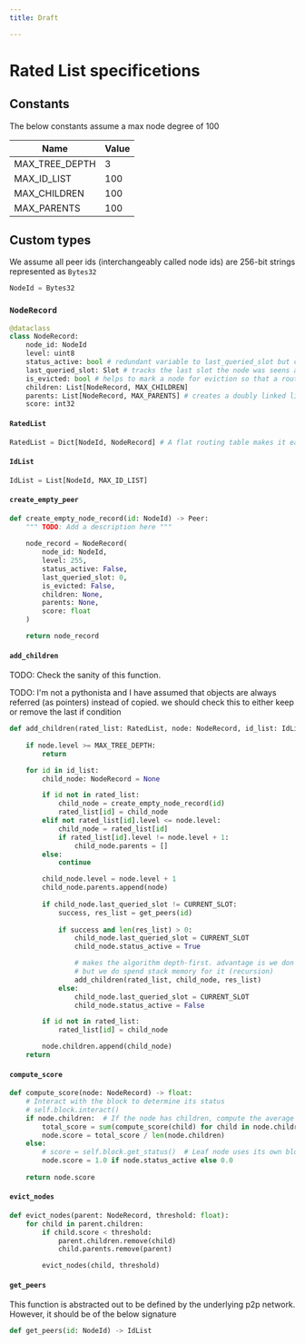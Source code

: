 ```yaml
---
title: Draft

---
```


# Rated List specificetions

## Constants

The below constants assume a max node degree of 100

|     Name         | Value     |
|------------------|-----------|
| MAX_TREE_DEPTH   | 3         | 
| MAX_ID_LIST      | 100       | 
| MAX_CHILDREN     | 100       |
| MAX_PARENTS      | 100       |


## Custom types

We assume all peer ids (interchangeably called node ids) are 256-bit strings represented as `Bytes32`

```python
NodeId = Bytes32
```

### `NodeRecord`

```python
@dataclass
class NodeRecord:
    node_id: NodeId
    level: uint8
    status_active: bool # redundant variable to last_queried_slot but can be useful.
    last_queried_slot: Slot # tracks the last slot the node was seens as active
    is_evicted: bool # helps to mark a node for eviction so that a routine task can remove it
    children: List[NodeRecord, MAX_CHILDREN]
    parents: List[NodeRecord, MAX_PARENTS] # creates a doubly linked list
    score: int32
```

#### `RatedList`

```python
RatedList = Dict[NodeId, NodeRecord] # A flat routing table makes it easier to manage queries
```

#### `IdList`

```python
IdList = List[NodeId, MAX_ID_LIST]
```

#### `create_empty_peer`

```python
def create_empty_node_record(id: NodeId) -> Peer:
    """ TODO: Add a description here """
    
    node_record = NodeRecord(
        node_id: NodeId,
        level: 255,
        status_active: False, 
        last_queried_slot: 0, 
        is_evicted: False, 
        children: None, 
        parents: None, 
        score: float
    )

    return node_record
```

#### `add_children`

TODO: Check the sanity of this function.

TODO: I'm not a pythonista and I have assumed that objects are always referred (as pointers) instead of copied. we should check this to either keep or remove the last if condition

```python
def add_children(rated_list: RatedList, node: NodeRecord, id_list: IdList):
    
    if node.level >= MAX_TREE_DEPTH:
        return

    for id in id_list:
        child_node: NodeRecord = None

        if id not in rated_list: 
            child_node = create_empty_node_record(id)
            rated_list[id] = child_node
        elif not rated_list[id].level <= node.level:
            child_node = rated_list[id]
            if rated_list[id].level != node.level + 1:
                child_node.parents = []
        else:
            continue

        child_node.level = node.level + 1
        child_node.parents.append(node)
        
        if child_node.last_queried_slot != CURRENT_SLOT:
            success, res_list = get_peers(id)
            
            if success and len(res_list) > 0:
                child_node.last_queried_slot = CURRENT_SLOT
                child_node.status_active = True

                # makes the algorithm depth-first. advantage is we don't require hold information in memory
                # but we do spend stack memory for it (recursion)
                add_children(rated_list, child_node, res_list)
            else:
                child_node.last_queried_slot = CURRENT_SLOT
                child_node.status_active = False

        if id not in rated_list:
            rated_list[id] = child_node

        node.children.append(child_node)
    return
```

#### `compute_score`

```python
def compute_score(node: NodeRecord) -> float:
    # Interact with the block to determine its status
    # self.block.interact()
    if node.children:  # If the node has children, compute the average score
        total_score = sum(compute_score(child) for child in node.children)
        node.score = total_score / len(node.children)
    else:
        # score = self.block.get_status()  # Leaf node uses its own block's status
        node.score = 1.0 if node.status_active else 0.0
    
    return node.score
```

#### `evict_nodes`

```python
def evict_nodes(parent: NodeRecord, threshold: float):
    for child in parent.children:
        if child.score < threshold:
            parent.children.remove(child)
            child.parents.remove(parent)

        evict_nodes(child, threshold)
```

#### `get_peers`

This function is abstracted out to be defined by the underlying p2p network. However, it should be of the below signature

```python
def get_peers(id: NodeId) -> IdList
```
